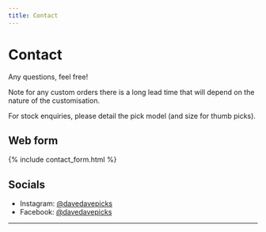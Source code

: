 ```yaml
---
title: Contact
---
```

# Contact
Any questions, feel free!

Note for any custom orders there is a long lead time that will depend on the nature of the customisation. 

For stock enquiries, please detail the pick model (and size for thumb picks).

## Web form

{% include contact_form.html %}

## Socials

- Instagram: [@davedavepicks](https://www.instagram.com/davedavepicks/)
- Facebook: [@davedavepicks](https://www.facebook.com/DaveDavePicks)

---